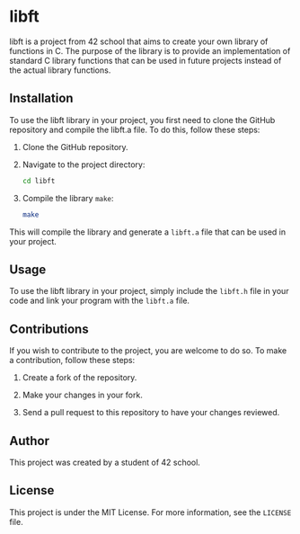 # libft

libft is a project from 42 school that aims to create your own library of functions in C. The purpose of the library is to provide an implementation of standard C library functions that can be used in future projects instead of the actual library functions.

## Installation

To use the libft library in your project, you first need to clone the GitHub repository and compile the libft.a file. To do this, follow these steps:

1. Clone the GitHub repository.

2. Navigate to the project directory:

    ```bash
    cd libft
    ```

3. Compile the library `make`:

    ```bash
    make
    ```

This will compile the library and generate a `libft.a` file that can be used in your project.

## Usage

To use the libft library in your project, simply include the `libft.h` file in your code and link your program with the `libft.a` file.

## Contributions

If you wish to contribute to the project, you are welcome to do so. To make a contribution, follow these steps:

1. Create a fork of the repository.

2. Make your changes in your fork.

3. Send a pull request to this repository to have your changes reviewed.

## Author

This project was created by a student of 42 school.

## License

This project is under the MIT License. For more information, see the `LICENSE` file.